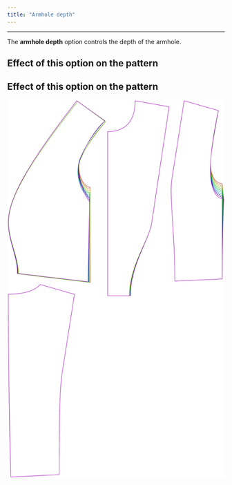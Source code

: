 ```yaml
---
title: "Armhole depth"
---
```


***

The **armhole depth** option controls the depth of the armhole.

## Effect of this option on the pattern

## Effect of this option on the pattern

![This image shows the effect of this option by superimposing several variants that have a different value for this option](noble_armholedepth_sample.svg "Effect of this option on the pattern")
